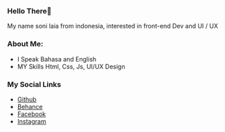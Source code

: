 ### Hello There👋

My name soni laia from indonesia, interested in front-end Dev and UI / UX

### About Me:

- I Speak Bahasa and English
- MY Skills Html, Css, Js, UI/UX Design

### My Social Links

- [Github](https://github.com/sonilaia)
- [Behance](https://www.behance.net/sonilaia)
- [Facebook](https://www.facebook.com/posaidone/)
- [Instagram](https://www.instagram.com/sonilaia/)
